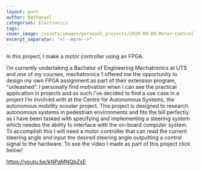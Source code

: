 ```yaml
---
layout: post
author: Nathanael
categories: Electronics
tags: 
cover_image: /assets/images/personal_projects/2019-09-09-Motor-Controller-using-an-FPGA/20190903_053835.webp
excerpt_separator: "<!--more-->"
---
```

In this project, I make a motor controller using an FPGA.
<!--more-->

I’m currently undertaking a Bachelor of Engineering Mechatronics at UTS and one of my courses, mechatronics 1 offered me the opportunity to design my own FPGA assignment as part of their extension program, “unleashed”. I personally find motivation when I can see the practical application in projects and as such I’ve decided to find a use case in a project I’m involved with at the Centre for Autonomous Systems, the autonomous mobility scooter project. This project is designed to research autonomous systems in pedestrian environments and fits the bill perfectly as I have been tasked with specifying and implementing a steering system which needes the ability to interface with the on-board computer system. To accomplish this I will need a motor controller that can read the current steering angle and input the desired steering angle outputting a control signal to the hardware. To see the video I made as part of this project click below!

<https://youtu.be/kNPaMNQbZsE>

